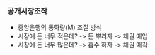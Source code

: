 ### 공개시장조작



* 중앙은행의 통화량(M) 조절 방식
* 시장에 돈 너무 적은데? -> 돈 뿌리자 -> 채권 매입
* 시장에 돈 너무 많은데? -> 흡수 하자 -> 채권 매각